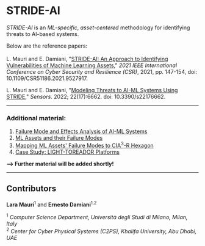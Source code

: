 # STRIDE-AI

_STRIDE-AI_ is an _ML-specific_, _asset-centered_ methodology for identifying threats to AI-based systems.

Below are the reference papers:<br/><br/>
L. Mauri and E. Damiani, "[STRIDE-AI: An Approach to Identifying Vulnerabilities of Machine Learning Assets](https://github.com/LaraMauri/STRIDE-AI/files/6441683/IEEE_CSR_2021__STRIDE_AI__An_Approach_to_Identifying_Vulnerabilities_of_Machine_Learning_Assets.pdf)," _2021 IEEE International Conference on Cyber Security and Resilience (CSR)_, 2021, pp. 147-154, doi: 10.1109/CSR51186.2021.9527917.<br/>

L. Mauri and E. Damiani, "[Modeling Threats to AI-ML Systems Using STRIDE](https://github.com/LaraMauri/STRIDE-AI/files/10206486/sensors-22-06662.pdf)," _Sensors_. 2022; 22(17):6662. doi: 10.3390/s22176662.


---

### Additional material:

1. [Failure Mode and Effects Analysis of AI-ML Systems](https://github.com/LaraMauri/STRIDE-AI/blob/main/pages/failure-mode-and-effects-analysis-of-AI-ML-systems.md)<br/>
2. [ML Assets and their Failure Modes](https://github.com/LaraMauri/STRIDE-AI/blob/main/pages/ML-assets-and-their-failure-modes.md)
3. [Mapping ML Assets' Failure Modes to CIA<sup>3</sup>-R Hexagon](https://github.com/LaraMauri/STRIDE-AI/blob/main/pages/mapping-ML-assets-failure-modes-CIA_R.md)
4. [Case Study: LIGHT-TOREADOR Platforms](https://github.com/LaraMauri/STRIDE-AI/blob/main/pages/case-study.md)

**--> Further material will be added shortly!**

---

## Contributors

**Lara Mauri**<sup>1</sup> and **Ernesto Damiani**<sup>1,2</sup>

<sup>1</sup> _Computer Science Department, Università degli Studi di Milano, Milan, Italy_<br/>
<sup>2</sup> _Center for Cyber Physical Systems (C2PS), Khalifa University, Abu Dhabi, UAE_
